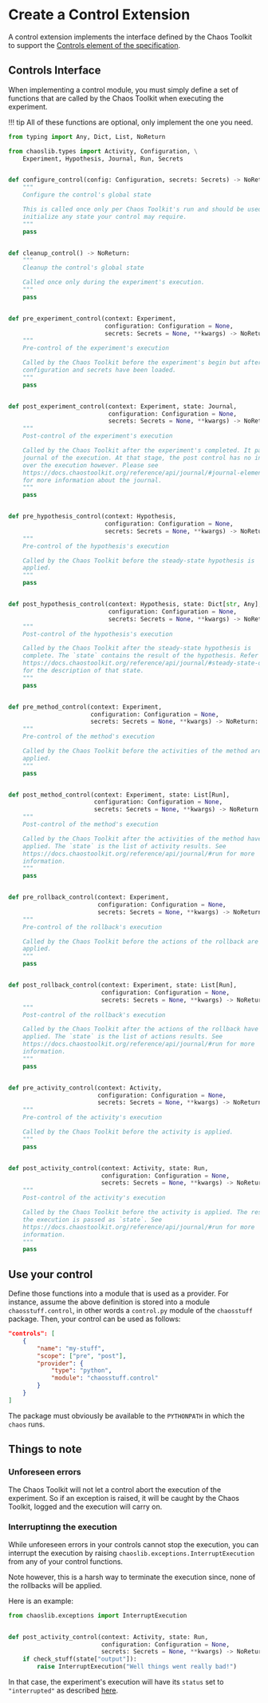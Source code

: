 # Create a Control Extension

A control extension implements the interface defined by the Chaos
Toolkit to support the [Controls element of the specification][spec].

[spec]: ../api/experiment.md#controls

## Controls Interface

When implementing a control module, you must simply define a set of functions
that are called by the Chaos Toolkit when executing the experiment.

!!! tip
    All of these functions are optional, only implement the one you need.

```python
from typing import Any, Dict, List, NoReturn

from chaoslib.types import Activity, Configuration, \
    Experiment, Hypothesis, Journal, Run, Secrets


def configure_control(config: Configuration, secrets: Secrets) -> NoReturn:
    """
    Configure the control's global state

    This is called once only per Chaos Toolkit's run and should be used to
    initialize any state your control may require.
    """
    pass


def cleanup_control() -> NoReturn:
    """
    Cleanup the control's global state

    Called once only during the experiment's execution.
    """
    pass


def pre_experiment_control(context: Experiment,
                           configuration: Configuration = None,
                           secrets: Secrets = None, **kwargs) -> NoReturn:
    """
    Pre-control of the experiment's execution

    Called by the Chaos Toolkit before the experiment's begin but after the
    configuration and secrets have been loaded.
    """
    pass


def post_experiment_control(context: Experiment, state: Journal, 
                            configuration: Configuration = None,
                            secrets: Secrets = None, **kwargs) -> NoReturn:
    """
    Post-control of the experiment's execution

    Called by the Chaos Toolkit after the experiment's completed. It passes the
    journal of the execution. At that stage, the post control has no influence
    over the execution however. Please see
    https://docs.chaostoolkit.org/reference/api/journal/#journal-elements
    for more information about the journal.
    """
    pass


def pre_hypothesis_control(context: Hypothesis,
                           configuration: Configuration = None,
                           secrets: Secrets = None, **kwargs) -> NoReturn:
    """
    Pre-control of the hypothesis's execution

    Called by the Chaos Toolkit before the steady-state hypothesis is
    applied.
    """
    pass


def post_hypothesis_control(context: Hypothesis, state: Dict[str, Any],
                            configuration: Configuration = None,
                            secrets: Secrets = None, **kwargs) -> NoReturn:
    """
    Post-control of the hypothesis's execution

    Called by the Chaos Toolkit after the steady-state hypothesis is
    complete. The `state` contains the result of the hypothesis. Refer to
    https://docs.chaostoolkit.org/reference/api/journal/#steady-state-outcomes
    for the description of that state.
    """
    pass


def pre_method_control(context: Experiment, 
                       configuration: Configuration = None,
                       secrets: Secrets = None, **kwargs) -> NoReturn:
    """
    Pre-control of the method's execution

    Called by the Chaos Toolkit before the activities of the method are
    applied.
    """
    pass


def post_method_control(context: Experiment, state: List[Run], 
                        configuration: Configuration = None,
                        secrets: Secrets = None, **kwargs) -> NoReturn:
    """
    Post-control of the method's execution

    Called by the Chaos Toolkit after the activities of the method have been
    applied. The `state` is the list of activity results. See
    https://docs.chaostoolkit.org/reference/api/journal/#run for more
    information.
    """
    pass


def pre_rollback_control(context: Experiment, 
                         configuration: Configuration = None,
                         secrets: Secrets = None, **kwargs) -> NoReturn:
    """
    Pre-control of the rollback's execution

    Called by the Chaos Toolkit before the actions of the rollback are
    applied.
    """
    pass


def post_rollback_control(context: Experiment, state: List[Run], 
                          configuration: Configuration = None,
                          secrets: Secrets = None, **kwargs) -> NoReturn:
    """
    Post-control of the rollback's execution

    Called by the Chaos Toolkit after the actions of the rollback have been
    applied. The `state` is the list of actions results. See
    https://docs.chaostoolkit.org/reference/api/journal/#run for more
    information.
    """
    pass


def pre_activity_control(context: Activity, 
                         configuration: Configuration = None,
                         secrets: Secrets = None, **kwargs) -> NoReturn:
    """
    Pre-control of the activity's execution

    Called by the Chaos Toolkit before the activity is applied.
    """
    pass


def post_activity_control(context: Activity, state: Run,  
                          configuration: Configuration = None,
                          secrets: Secrets = None, **kwargs) -> NoReturn:
    """
    Post-control of the activity's execution

    Called by the Chaos Toolkit before the activity is applied. The result of
    the execution is passed as `state`. See
    https://docs.chaostoolkit.org/reference/api/journal/#run for more
    information.
    """
    pass

```

## Use your control

Define those functions into a module that is used as a provider. For instance,
assume the above definition is stored into a module `chaosstuff.control`, in
other words a `control.py` module of the `chaosstuff` package. Then, your
control can be used as follows:

```json
"controls": [
    {
        "name": "my-stuff",
        "scope": ["pre", "post"],
        "provider": {
            "type": "python",
            "module": "chaosstuff.control"
        }
    }
]
```

The package must obviously be available to the `PYTHONPATH` in which the
`chaos` runs.

## Things to note

### Unforeseen errors

The Chaos Toolkit will not let a control abort the execution of the experiment.
So if an exception is raised, it will be caught by the Chaos Toolkit, logged
and the execution will carry on.

### Interruptinng the execution

While unforeseen errors in your controls cannot stop the execution, you can
interrupt the execution by raising `chaoslib.exceptions.InterruptExecution`
from any of your control functions.

Note however, this is a harsh way to terminate the execution since, none of
the rollbacks will be applied.

Here is an example:

```python
from chaoslib.exceptions import InterruptExecution


def post_activity_control(context: Activity, state: Run,  
                          configuration: Configuration = None,
                          secrets: Secrets = None, **kwargs) -> NoReturn:
    if check_stuff(state["output"]):
        raise InterruptExecution("Well things went really bad!")
```

In that case, the experiment's execution will have its `status` set to
`"interrupted"` as described [here][interrupted].

[interrupted]: ../api/journal.md#required-properties